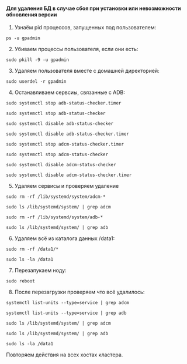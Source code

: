 #### Для удаления БД в случае сбоя при установки или невозможности обновления версии

1. Узнаём pid процессов, запущенных под пользователем:

```
ps -u gpadmin
```

2. Убиваем процессы пользователя, если они есть:

```
sudo pkill -9 -u gpadmin
```

3. Удаляем пользователя вместе с домашней директорией:

```
sudo userdel -r gpadmin
```

4. Останавливаем сервсиы, связанные с ADB:

```
sudo systemctl stop adb-status-checker.timer
```
```
sudo systemctl stop adb-status-checker
```
```
sudo systemctl disable adb-status-checker
```
```
sudo systemctl disable adb-status-checker.timer
```
```
sudo systemctl stop adcm-status-checker.timer
```
```
sudo systemctl stop adcm-status-checker
```
```
sudo systemctl disable adcm-status-checker
```
```
sudo systemctl disable adcm-status-checker.timer
```

5. Удаляем сервисы и проверяем удаление

```
sudo rm -rf /lib/systemd/system/adcm-*
```
```
sudo ls /lib/systemd/system/ | grep adcm
```
```
sudo rm -rf /lib/systemd/system/adb-*
```
```
sudo ls /lib/systemd/system/ | grep adb
```

6. Удаляем всё из каталога данных /data1:

```
sudo rm -rf /data1/*
```
```
sudo ls -la /data1
```

7. Перезапукаем ноду:

```
sudo reboot
```

8. После перезагрузки проверяем что всё удалилось:

```
systemctl list-units --type=service | grep adcm
```
```
systemctl list-units --type=service | grep adb
```
```
sudo ls /lib/systemd/system/ | grep adcm
```
```
sudo ls /lib/systemd/system/ | grep adb
```
```
sudo ls -la /data1
```

Повторяем действия на всех хостах кластера.
